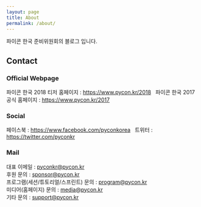 ```yaml
---
layout: page
title: About
permalink: /about/
---
```


파이콘 한국 준비위원회의 블로그 입니다.  


## Contact  
### Official Webpage  
파이콘 한국 2018 티저 홈페이지 : <https://www.pycon.kr/2018>   
파이콘 한국 2017 공식 홈페이지 : <https://www.pycon.kr/2017>
### Social 
페이스북 : <https://www.facebook.com/pyconkorea>   
트위터 : <https://twitter.com/pyconkr>  
### Mail
대표 이메일 : <pyconkr@pycon.kr>  
후원 문의 : <sponsor@pycon.kr>  
프로그램(세션/튜토리얼/스프린트) 문의 : <program@pycon.kr>  
미디어(홈페이지) 문의 : <media@pycon.kr>  
기타 문의 : <support@pycon.kr>  
